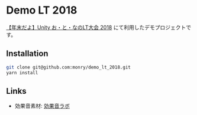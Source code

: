 # Demo LT 2018

[【年末だよ】Unity お・と・なのLT大会 2018](https://meetup.unity3d.jp/jp/events/1026) にて利用したデモプロジェクトです。

## Installation

```bash
git clone git@github.com:monry/demo_lt_2018.git
yarn install
```

## Links

* 効果音素材: [効果音ラボ](https://soundeffect-lab.info/)
